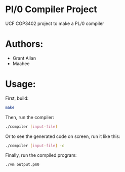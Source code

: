 # Pl/0 Compiler Project

UCF COP3402 project to make a PL/0 compiler

# Authors:

- Grant Allan
- Maahee

# Usage:

First, build:
```bash
make
```

Then, run the compiler:
```bash
./compiler [input-file]
```
Or to see the generated code on screen, run it like this:
```bash
./compiler [input-file] -c
```

Finally, run the compiled program:
```bash
./vm output.pm0
```
